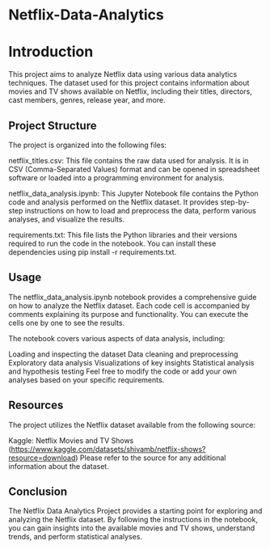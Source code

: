 # Netflix-Data-Analytics

# Introduction
This project aims to analyze Netflix data using various data analytics techniques. The dataset used for this project contains information about movies and TV shows available on Netflix, including their titles, directors, cast members, genres, release year, and more.

## Project Structure
The project is organized into the following files:

netflix_titles.csv: This file contains the raw data used for analysis. It is in CSV (Comma-Separated Values) format and can be opened in spreadsheet software or loaded into a programming environment for analysis.

netflix_data_analysis.ipynb: This Jupyter Notebook file contains the Python code and analysis performed on the Netflix dataset. It provides step-by-step instructions on how to load and preprocess the data, perform various analyses, and visualize the results.

requirements.txt: This file lists the Python libraries and their versions required to run the code in the notebook. You can install these dependencies using pip install -r requirements.txt.

## Usage
The netflix_data_analysis.ipynb notebook provides a comprehensive guide on how to analyze the Netflix dataset. Each code cell is accompanied by comments explaining its purpose and functionality. You can execute the cells one by one to see the results.

The notebook covers various aspects of data analysis, including:

Loading and inspecting the dataset
Data cleaning and preprocessing
Exploratory data analysis
Visualizations of key insights
Statistical analysis and hypothesis testing
Feel free to modify the code or add your own analyses based on your specific requirements.

## Resources
The project utilizes the Netflix dataset available from the following source:

Kaggle: Netflix Movies and TV Shows (https://www.kaggle.com/datasets/shivamb/netflix-shows?resource=download)
Please refer to the source for any additional information about the dataset.

## Conclusion
The Netflix Data Analytics Project provides a starting point for exploring and analyzing the Netflix dataset. By following the instructions in the notebook, you can gain insights into the available movies and TV shows, understand trends, and perform statistical analyses. 
